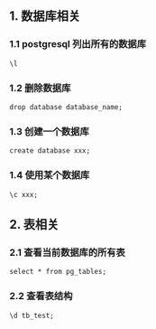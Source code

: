 ## 1. 数据库相关

### 1.1 postgresql 列出所有的数据库

`\l`

### 1.2 删除数据库

`drop database database_name;`

### 1.3 创建一个数据库

`create database xxx;`

### 1.4 使用某个数据库

`\c xxx;`

## 2. 表相关

### 2.1 查看当前数据库的所有表

`select * from pg_tables;`

### 2.2 查看表结构

`\d tb_test;`